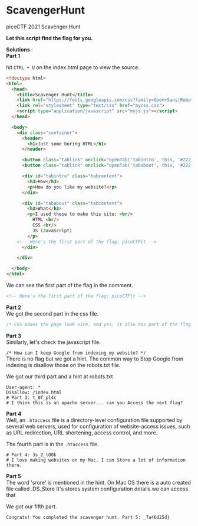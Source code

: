 # ScavengerHunt
picoCTF 2021 Scavenger Hunt

**Let this script find the flag for you.**

**Solutions** :\
**Part 1**

hit `CTRL + U` on the index.html page to view the source.

```html
<!doctype html>
<html>
  <head>
    <title>Scavenger Hunt</title>
    <link href="https://fonts.googleapis.com/css?family=Open+Sans|Roboto" rel="stylesheet">
    <link rel="stylesheet" type="text/css" href="mycss.css">
    <script type="application/javascript" src="myjs.js"></script>
  </head>

  <body>
    <div class="container">
      <header>
		<h1>Just some boring HTML</h1>
      </header>

      <button class="tablink" onclick="openTab('tabintro', this, '#222')" id="defaultOpen">How</button>
      <button class="tablink" onclick="openTab('tababout', this, '#222')">What</button>

      <div id="tabintro" class="tabcontent">
		<h3>How</h3>
		<p>How do you like my website?</p>
      </div>

      <div id="tababout" class="tabcontent">
		<h3>What</h3>
		<p>I used these to make this site: <br/>
		  HTML <br/>
		  CSS <br/>
		  JS (JavaScript)
		</p>
	<!-- Here's the first part of the flag: picoCTF{t -->
      </div>

    </div>

  </body>
</html>
```
We can see the first part of the flag in the comment.
```html
<!-- Here's the first part of the flag: picoCTF{t -->
```
**Part 2**\
We got the second part in the css file.

```css
/* CSS makes the page look nice, and yes, it also has part of the flag. Here's part 2: h4ts_4_l0 */
```
**Part 3**\
Similarly, let's check the javascript file.

`/* How can I keep Google from indexing my website? */`\
There is no flag but we got a hint.
The common way to Stop Google from indexing is disallow those on the robots.txt file.

We got our third part and a hint at robots.txt
```
User-agent: *
Disallow: /index.html
# Part 3: t_0f_pl4c
# I think this is an apache server... can you Access the next flag?
```
**Part 4**\
Well, an `.htaccess` file is a directory-level configuration file supported by several web servers, used for configuration of website-access issues, such as URL redirection, URL shortening, access control, and more.

The fourth part is in the `.htaccess` file.
```
# Part 4: 3s_2_lO0k
# I love making websites on my Mac, I can Store a lot of information there.
```
**Part 5**\
The word 'srore' is mentioned in the hint.
On Mac OS there is a auto created file called .DS_Store
It's stores system configuration details.we can access that

We got our fifth part.
```
Congrats! You completed the scavenger hunt. Part 5: _7a46d25d}
```
